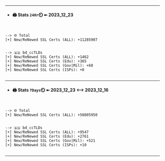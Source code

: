 

---
- #### 🖨️ **Stats** `24Hr`⏲️ ➼ 2023_12_23
```console


--> 🌐 Total
[+] New/ReNewed SSL Certs (ALL): +11285907


--> 🇧🇩 bd_ccTLDs
[+] New/ReNewed SSL Certs (ALL): +1462
[+] New/ReNewed SSL Certs (Edu): +365
[+] New/ReNewed SSL Certs (Gov|Mil): +60
[+] New/ReNewed SSL Certs (ISPs): +0


```

---
- #### 🖨️ **Stats** `7Days`⏲️ ➼ 2023_12_23 <--> 2023_12_16
```console


--> 🌐 Total
[+] New/ReNewed SSL Certs (ALL): +58805950


--> 🇧🇩 bd_ccTLDs
[+] New/ReNewed SSL Certs (ALL): +9547
[+] New/ReNewed SSL Certs (Edu): +2761
[+] New/ReNewed SSL Certs (Gov|Mil): +521
[+] New/ReNewed SSL Certs (ISPs): +10


```

---


